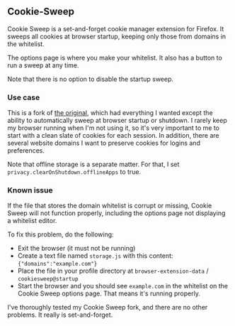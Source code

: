 ## Cookie-Sweep
Cookie Sweep is a set-and-forget cookie manager extension for Firefox. It sweeps all cookies at browser startup, keeping only those from domains in the whitelist.

The options page is where you make your whitelist. It also has a button to run a sweep at any time.

Note that there is no option to disable the startup sweep.

### Use case
This is a fork of [the original](https://github.com/mpopp75/cookie-sweep), which had everything I wanted except the ability to automatically sweep at browser startup or shutdown. I rarely keep my browser running when I'm not using it, so it's very important to me to start with a clean slate of cookies for each session. In addition, there are several website domains I want to preserve cookies for logins and preferences.

Note that offline storage is a separate matter. For that, I set `privacy.clearOnShutdown.offlineApps` to true.

### Known issue
If the file that stores the domain whitelist is corrupt or missing, Cookie Sweep will not function properly, including the options page not displaying a whitelist editor.

To fix this problem, do the following:
* Exit the browser (it must not be running)
* Create a text file named `storage.js` with this content: `{"domains":"example.com"}`
* Place the file in your profile directory at `browser-extension-data` / `cookiesweep@startup`
* Start the browser and you should see `example.com` in the whitelist on the Cookie Sweep options page. That means it's running properly.

I've thoroughly tested my Cookie Sweep fork, and there are no other problems. It really is set-and-forget.
